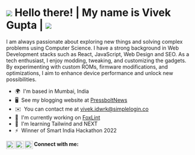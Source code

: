![](https://user-images.githubusercontent.com/18350557/176309783-0785949b-9127-417c-8b55-ab5a4333674e.gif) Hello there! | My name is Vivek Gupta | [![](https://visitcount.itsvg.in/api?id=vivekvag&label=Profile%20Views&color=0&icon=0&pretty=false)](https://visitcount.itsvg.in)
===================================================================================================================================

I am always passionate about exploring new things and solving complex problems using Computer Science. I have a strong background in Web Development stacks such as React, JavaScript, Web Design and SEO. As a tech enthusiast, I enjoy modding, tweaking, and customizing the gadgets. By experimenting with custom ROMs, firmware modifications, and optimizations, I aim to enhance device performance and unlock new possibilities.

* 🌍  I'm based in Mumbai, India
* 🖥️  See my blogging website at [PressboltNews](http://pressboltnews.com/)
* ✉️  You can contact me at [vivek.idwrk@simplelogin.co](mailto:vivek.idwrk@simplelogin.co)
* 🚀  I'm currently working on [FoxLint](http://github.com/vivekvag/FoxLint)
* 🧠  I'm learning Tailwind and NEXT
* ⚡  Winner of Smart India Hackathon 2022

**Connect with me:**
<a href="https://twitter.com/vivekvag">
  <img align="left" alt="Twitter" width="22px" src="https://cdn.jsdelivr.net/npm/simple-icons@v3/icons/twitter.svg" />
</a>
<a href="https://www.linkedin.com/in/vivekvag/">
  <img align="left" alt="Vivek's Linkedin" width="22px" src="https://cdn.jsdelivr.net/npm/simple-icons@v3/icons/linkedin.svg" />
</a>
<a href="mailto:vivek.Idwrk@simplelogin.co">
  <img align="left" alt="Vivek's Email" width="22px" src="https://cdn.jsdelivr.net/npm/simple-icons@v3/icons/instagram.svg" />
</a>

